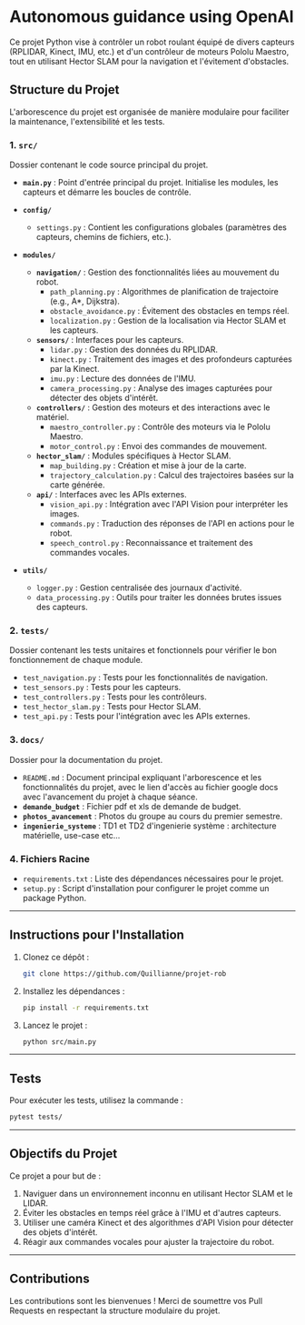 
# Autonomous guidance using OpenAI

Ce projet Python vise à contrôler un robot roulant équipé de divers capteurs (RPLIDAR, Kinect, IMU, etc.) et d'un contrôleur de moteurs Pololu Maestro, tout en utilisant Hector SLAM pour la navigation et l'évitement d'obstacles.

## Structure du Projet

L'arborescence du projet est organisée de manière modulaire pour faciliter la maintenance, l'extensibilité et les tests.

### **1. `src/`**
Dossier contenant le code source principal du projet.

- **`main.py`** : Point d'entrée principal du projet. Initialise les modules, les capteurs et démarre les boucles de contrôle.

- **`config/`**
  - `settings.py` : Contient les configurations globales (paramètres des capteurs, chemins de fichiers, etc.).

- **`modules/`**
  - **`navigation/`** : Gestion des fonctionnalités liées au mouvement du robot.
    - `path_planning.py` : Algorithmes de planification de trajectoire (e.g., A*, Dijkstra).
    - `obstacle_avoidance.py` : Évitement des obstacles en temps réel.
    - `localization.py` : Gestion de la localisation via Hector SLAM et les capteurs.
  - **`sensors/`** : Interfaces pour les capteurs.
    - `lidar.py` : Gestion des données du RPLIDAR.
    - `kinect.py` : Traitement des images et des profondeurs capturées par la Kinect.
    - `imu.py` : Lecture des données de l'IMU.
    - `camera_processing.py` : Analyse des images capturées pour détecter des objets d'intérêt.
  - **`controllers/`** : Gestion des moteurs et des interactions avec le matériel.
    - `maestro_controller.py` : Contrôle des moteurs via le Pololu Maestro.
    - `motor_control.py` : Envoi des commandes de mouvement.
  - **`hector_slam/`** : Modules spécifiques à Hector SLAM.
    - `map_building.py` : Création et mise à jour de la carte.
    - `trajectory_calculation.py` : Calcul des trajectoires basées sur la carte générée.
  - **`api/`** : Interfaces avec les APIs externes.
    - `vision_api.py` : Intégration avec l'API Vision pour interpréter les images.
    - `commands.py` : Traduction des réponses de l'API en actions pour le robot.
    - `speech_control.py` : Reconnaissance et traitement des commandes vocales.
    
- **`utils/`**
  - `logger.py` : Gestion centralisée des journaux d'activité.
  - `data_processing.py` : Outils pour traiter les données brutes issues des capteurs.

### **2. `tests/`**
Dossier contenant les tests unitaires et fonctionnels pour vérifier le bon fonctionnement de chaque module.
- `test_navigation.py` : Tests pour les fonctionnalités de navigation.
- `test_sensors.py` : Tests pour les capteurs.
- `test_controllers.py` : Tests pour les contrôleurs.
- `test_hector_slam.py` : Tests pour Hector SLAM.
- `test_api.py` : Tests pour l'intégration avec les APIs externes.

### **3. `docs/`**
Dossier pour la documentation du projet.
- `README.md` : Document principal expliquant l'arborescence et les fonctionnalités du projet, avec le lien d'accès au fichier google docs avec l'avancement du projet à chaque séance.
- **`demande_budget`** : Fichier pdf et xls de demande de budget.
- **`photos_avancement`** : Photos du groupe au cours du premier semestre.
- **`ingenierie_systeme`** : TD1 et TD2 d'ingenierie système : architecture matérielle, use-case etc...

### **4. Fichiers Racine**
- `requirements.txt` : Liste des dépendances nécessaires pour le projet.
- `setup.py` : Script d'installation pour configurer le projet comme un package Python.

---

## Instructions pour l'Installation
1. Clonez ce dépôt :
   ```bash
   git clone https://github.com/Quillianne/projet-rob
   ```
2. Installez les dépendances :
   ```bash
   pip install -r requirements.txt
   ```
3. Lancez le projet :
   ```bash
   python src/main.py
   ```

---

## Tests
Pour exécuter les tests, utilisez la commande :
```bash
pytest tests/
```

---

## Objectifs du Projet
Ce projet a pour but de :
1. Naviguer dans un environnement inconnu en utilisant Hector SLAM et le LIDAR.
2. Éviter les obstacles en temps réel grâce à l'IMU et d'autres capteurs.
3. Utiliser une caméra Kinect et des algorithmes d'API Vision pour détecter des objets d'intérêt.
4. Réagir aux commandes vocales pour ajuster la trajectoire du robot.

---

## Contributions
Les contributions sont les bienvenues ! Merci de soumettre vos Pull Requests en respectant la structure modulaire du projet.
